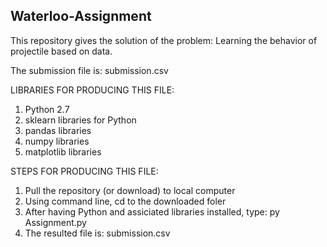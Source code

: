 ## Waterloo-Assignment 

This repository gives the solution of the problem: Learning the behavior of projectile based on data.

The submission file is: submission.csv 

LIBRARIES FOR PRODUCING THIS FILE:
1. Python 2.7
2. sklearn libraries for Python
3. pandas libraries 
4. numpy libraries
5. matplotlib libraries

STEPS FOR PRODUCING THIS FILE:
1. Pull the repository (or download) to local computer
2. Using command line, cd to the downloaded foler
3. After having Python and assiciated libraries installed, type: py Assignment.py
4. The resulted file is: submission.csv
